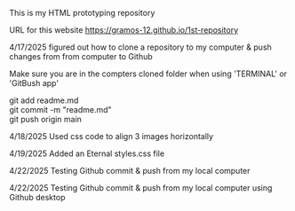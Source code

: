 This is my HTML prototyping repository

 URL for this website https://gramos-12.github.io/1st-repository

4/17/2025 figured out how to clone a repository to my computer & push changes from from computer to Github

Make sure you are in the compters cloned folder when using 'TERMINAL' or  
'GitBush app'

git add readme.md   
git commit -m "readme.md"   
git push origin main

4/18/2025 Used css code to align 3 images horizontally

4/19/2025 Added an Eternal styles.css file

4/22/2025 Testing Github commit & push from my local computer

4/22/2025 Testing Github commit & push from my local computer using Github desktop